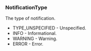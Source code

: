 ### NotificationType
The type of notification.

- TYPE_UNSPECIFIED - Unspecified.
- INFO - Informational.
- WARNING - Warning.
- ERROR - Error.
